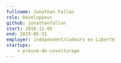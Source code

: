 ```yaml
---
fullname: Jonathan Fallon
role: Développeur
github: jonathanfallon
start: 2018-11-05
end: 2019-05-31
employer: independent/Codeurs en Liberté
startups:
    - preuve-de-covoiturage
---
```


